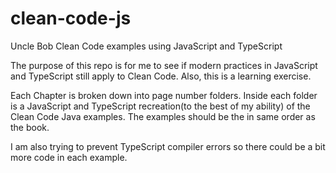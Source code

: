 # clean-code-js
Uncle Bob Clean Code examples using JavaScript and TypeScript

The purpose of this repo is for me to see if modern practices in JavaScript and TypeScript still apply to Clean Code. Also, this is a learning exercise.

Each Chapter is broken down into page number folders. Inside each folder is a JavaScript and TypeScript recreation(to the best of my ability) of the Clean Code Java examples. The examples should be the in same order as the book.

I am also trying to prevent TypeScript compiler errors so there could be a bit more code in each example.

